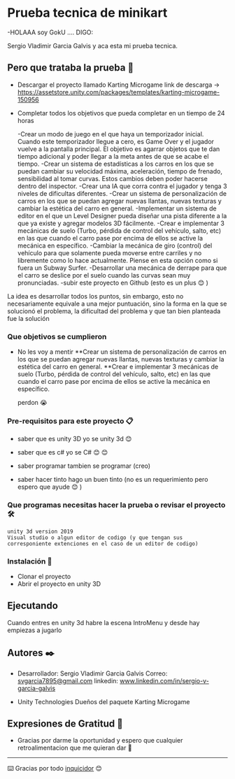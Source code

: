 # Prueba tecnica de minikart

-HOLAAA soy  GokU .... DIGO:

Sergio Vladimir Garcia Galvis y aca esta mi prueba tecnica.



## Pero que trataba la prueba  🚀

- Descargar el proyecto llamado Karting Microgame link de descarga -> https://assetstore.unity.com/packages/templates/karting-microgame-150956
- Completar todos los objetivos que pueda completar en un tiempo de 24 horas 

    -Crear un modo de juego en el que haya un temporizador inicial. Cuando este temporizador llegue a cero, es Game Over y el jugador vuelve a la pantalla principal. El objetivo es agarrar objetos que te dan tiempo adicional y poder llegar a la meta antes de que se acabe el tiempo. 
    -Crear un sistema de estadísticas a los carros en los que se puedan cambiar su velocidad máxima, aceleración, tiempo de frenado, sensibilidad al tomar curvas. Estos cambios deben poder hacerse dentro del inspector.
    -Crear una IA que corra contra el jugador y tenga 3 niveles de dificultas diferentes. 
    -Crear un sistema de personalización de carros en los que se puedan agregar nuevas llantas, nuevas texturas y cambiar la estética del carro en general. 
    -Implementar un sistema de editor en el que un Level Designer pueda diseñar una pista diferente a la que ya existe y agregar modelos 3D fácilmente. 
    -Crear e implementar 3 mecánicas de suelo (Turbo, pérdida de control del vehículo, salto, etc) en las que cuando el carro pase por encima de ellos se active la mecánica en específico.
    -Cambiar la mecánica de giro (control) del vehículo para que solamente pueda moverse entre carriles y no libremente como lo hace actualmente. Piense en esta opción como si fuera un Subway Surfer.
    -Desarrollar una mecánica de derrape para que el carro se deslice por el suelo cuando las curvas sean muy pronunciadas.
    -subir este proyecto en Github (esto es un plus 😊 )


La idea es desarrollar todos los puntos, sin embargo, esto no necesariamente equivale a una mejor puntuación, sino la forma en la que se solucionó el problema, la dificultad del problema y que tan bien planteada fue la solución

### Que objetivos se cumplieron 
- No les voy a mentir 
    **Crear un sistema de personalización de carros en los que se puedan agregar nuevas llantas, nuevas texturas y cambiar la estética del carro en general. 
    **Crear e implementar 3 mecánicas de suelo (Turbo, pérdida de control del vehículo, salto, etc) en las que cuando el carro pase por encima de ellos se active la mecánica en específico.

    perdon 😭


### Pre-requisitos para este proyecto 📋

- saber que es unity 3D
    yo se unity 3d 😊

- saber que es c#
    yo se C# 😊 😊

- saber programar 
    tambien se programar (creo)

 - saber hacer tinto 
    hago un buen tinto (no es un requerimiento pero espero que ayude 😊 )   

### Que programas necesitas hacer la prueba o revisar el proyecto 🛠️
    unity 3d version 2019 
    Visual studio o algun editor de codigo (y que tengan sus corresponiente extenciones en el caso de un editor de codigo)

### Instalación 🔧

- Clonar el proyecto
- Abrir el proyecto en unity 3D


## Ejecutando 

Cuando entres en unity 3d habre la escena IntroMenu y desde hay empiezas a jugarlo


## Autores ✒️

- Desarrollador: Sergio Vladimir Garcia Galvis
    Correo: svgarcia7895@gmail.com
    linkedin: www.linkedin.com/in/sergio-v-garcia-galvis

- Unity Technologies Dueños del paquete Karting Microgame


## Expresiones de Gratitud 🎁

* Gracias por darme la oportunidad y espero que cualquier retroalimentacion que me quieran dar  📢




---
⌨️ Gracias por todo [inquicidor](https://github.com/inquicidor) 😊